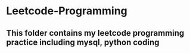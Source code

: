 # Leetcode-Programming

## This folder contains my leetcode programming practice including mysql, python coding
